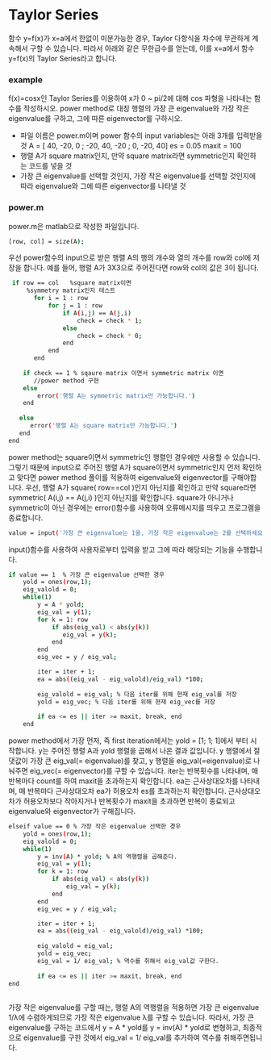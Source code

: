 # Taylor Series
 
 함수 y=f(x)가 x=a에서 한없이 미분가능한 경우, Taylor 다항식을 차수에 무관하게 계속해서 구할 수 있습니다. 따라서 아래와 같은 무한급수를 얻는데, 이를 x=a에서 함수 y=f(x)의 Taylor Series라고 합니다.



### example
f(x)=cosx인 Taylor Series를 이용하여 x가 0 ~ pi/2에 대해 cos 파형을 나타내는 함수를 작성하시오.
power method로 대칭 행렬의 가장 큰 eigenvalue와 가장 작은 eigenvalue를 구하고, 그에 따른 eigenvector를 구하시오.
  - 파일 이름은 power.m이며 power 함수의 input variables는 아래 3개를 입력받을 것
A = [ 40, -20, 0 ; -20, 40, -20 ; 0, -20, 40]
es = 0.05
maxit = 100 
  - 행렬 A가 square matrix인지, 만약 square matrix라면 symmetric인지 확인하는 코드를 넣을 것
  - 가장 큰 eigenvalue를 선택할 것인지, 가장 작은 eigenvalue를 선택할 것인지에 따라 eigenvalue와 그에 따른 eigenvector를 나타낼 것



### power.m
power.m은 matlab으로 작성한 파일입니다.

```sh
[row, col] = size(A);
```
우선 power함수의 input으로 받은 행렬 A의 행의 개수와 열의 개수를 row와 col에 저장을 합니다. 예를 들어, 행렬 A가 3X3으로 주어진다면 row와 col의 값은 3이 됩니다.

```sh
 if row == col   %square matrix이면
     %symmetry matrix인지 테스트
       for i = 1 : row
           for j = 1 : row
               if A(i,j) == A(j,i)
                   check = check * 1;
               else 
                   check = check * 0;
               end
           end
       end
       
    if check == 1 % sqaure matrix 이면서 symmetric matrix 이면
       //power method 구현
    else 
        error('행렬 A는 symmetric matrix만 가능합니다.')
    end
 
   else
      error('행렬 A는 square matrix만 가능합니다.')
   end
end
```

power method는 square이면서 symmetric인 행렬인 경우에만 사용할 수 있습니다. 그렇기 때문에 input으로 주어진 행렬 A가 square이면서 symmetric인지 먼저 확인하고 맞다면 power method 풀이를 적용하여 eigenvalue와 eigenvector를 구해야합니다. 우선, 행렬 A가 square( row==col )인지 아닌지를 확인하고 만약 square라면 symmetric( A(i,j) == A(j,i) )인지 아닌지를 확인합니다. square가 아니거나 symmetric이 아닌 경우에는 error()함수를 사용하여 오류메시지를 띄우고 프로그램을 종료합니다.

```sh
value = input('가장 큰 eigenvalue는 1을, 가장 작은 eigenvalue는 2를 선택하세요: ');
```
input()함수를 사용하여 사용자로부터 입력을 받고 그에 따라 해당되는 기능을 수행합니다.

```sh
if value == 1  % 가장 큰 eigenvalue 선택한 경우
    yold = ones(row,1);
    eig_valold = 0;
    while(1)
        y = A * yold;
        eig_val = y(1); 
        for k = 1: row
            if abs(eig_val) < abs(y(k)) 
               eig_val = y(k);
            end
        end 
        eig_vec = y / eig_val;

        iter = iter + 1;
        ea = abs((eig_val - eig_valold)/eig_val) *100;
            
        eig_valold = eig_val; % 다음 iter를 위해 현재 eig_val를 저장
        yold = eig_vec; % 다음 iter를 위해 현재 eig_vec를 저장
        
        if ea <= es || iter >= maxit, break, end 
    end
```
power method에서 가장 먼저, 즉 first iteration에서는 yold = [1; 1; 1]에서 부터 시작합니다. y는 주어진 행렬 A과 yold 행렬을 곱해서 나온 결과 값입니다. y 행렬에서 절댓값이 가장 큰 eig_val(= eigenvalue)를 찾고, y 행렬을 eig_val(=eigenvalue)로 나눠주면 eig_vec(= eigenvector)를 구할 수 있습니다. 
iter는 반복횟수를 나타내며, 매 반복마다 count를 하여 maxit을 초과하는지 확인합니다. ea는 근사상대오차를 나타내며, 매 반복마다 근사상대오차 ea가 허용오차 es를 초과하는지 확인합니다. 근사상대오차가 허용오차보다 작아지거나 반복횟수가 maxit을 초과하면 반복이 종료되고 eigenvalue와 eigenvector가 구해집니다.

```sh
elseif value == 0 % 가장 작은 eigenvalue 선택한 경우
    yold = ones(row,1);
    eig_valold = 0;
    while(1)
        y = inv(A) * yold; % A의 역행렬을 곱해준다.
        eig_val = y(1); 
        for k = 1: row
            if abs(eig_val) < abs(y(k)) 
                eig_val = y(k);
            end
        end 
        eig_vec = y / eig_val;

        iter = iter + 1;
        ea = abs((eig_val - eig_valold)/eig_val) *100;
            
        eig_valold = eig_val; 
        yold = eig_vec; 
        eig_val = 1/ eig_val; % 역수를 취해서 eig_val값 구한다.
        
        if ea <= es || iter >= maxit, break, end 
end   
 
```
가장 작은 eigenvalue를 구할 때는, 행렬 A의 역행렬을 적용하면 가장 큰 eigenvalue 1/λ에 수렴하게되므로 가장 작은 eigenvalue λ를 구할 수 있습니다.
따라서, 가장 큰 eigenvalue를 구하는 코드에서 y = A * yold를 y = inv(A) * yold로 변형하고, 최종적으로 eigenvalue를 구한 것에서 eig_val = 1/ eig_val를 추가하여 역수를 취해주면됩니다.

[//]: # (These are reference links used in the body of this note and get stripped out when the markdown processor does its job. There is no need to format nicely because it shouldn't be seen. Thanks SO - http://stackoverflow.com/questions/4823468/store-comments-in-markdown-syntax)


   [dill]: <https://github.com/joemccann/dillinger>
   [git-repo-url]: <https://github.com/joemccann/dillinger.git>
   [john gruber]: <http://daringfireball.net>
   [df1]: <http://daringfireball.net/projects/markdown/>
   [markdown-it]: <https://github.com/markdown-it/markdown-it>
   [Ace Editor]: <http://ace.ajax.org>
   [node.js]: <http://nodejs.org>
   [Twitter Bootstrap]: <http://twitter.github.com/bootstrap/>
   [jQuery]: <http://jquery.com>
   [@tjholowaychuk]: <http://twitter.com/tjholowaychuk>
   [express]: <http://expressjs.com>
   [AngularJS]: <http://angularjs.org>
   [Gulp]: <http://gulpjs.com>

   [PlDb]: <https://github.com/joemccann/dillinger/tree/master/plugins/dropbox/README.md>
   [PlGh]: <https://github.com/joemccann/dillinger/tree/master/plugins/github/README.md>
   [PlGd]: <https://github.com/joemccann/dillinger/tree/master/plugins/googledrive/README.md>
   [PlOd]: <https://github.com/joemccann/dillinger/tree/master/plugins/onedrive/README.md>
   [PlMe]: <https://github.com/joemccann/dillinger/tree/master/plugins/medium/README.md>
   [PlGa]: <https://github.com/RahulHP/dillinger/blob/master/plugins/googleanalytics/README.md>
